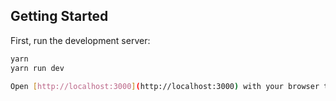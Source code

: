 ## Getting Started

First, run the development server:

```bash
yarn
yarn run dev

Open [http://localhost:3000](http://localhost:3000) with your browser to see the result.
